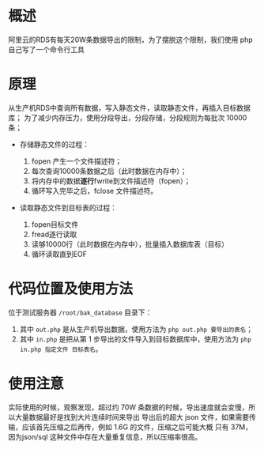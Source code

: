 # 概述
阿里云的RDS有每天20W条数据导出的限制，为了摆脱这个限制，我们使用 php 自己写了一个命令行工具

# 原理

从生产机RDS中查询所有数据，写入静态文件，读取静态文件，再插入目标数据库；
为了减少内存压力，使用分段导出，分段存储，分段规则为每批次 10000 条；

- 存储静态文件的过程：

	1. fopen 产生一个文件描述符；
	2. 每次查询10000条数据之后（此时数据在内存中）；
	3. 将内存中的数据**逐行**fwrite到文件描述符（fopen）；
	4. 循环写入完毕之后，fclose 文件描述符。
	
- 读取静态文件到目标表的过程：

	1. fopen目标文件
	2. fread逐行读取
	3. 读够10000行（此时数据在内存中），批量插入数据库表（目标）
	4. 循环读取直到EOF


# 代码位置及使用方法

位于测试服务器 `/root/bak_database` 目录下：
1. 其中 `out.php` 是从生产机导出数据，使用方法为 `php out.php 要导出的表名`；
2. 其中 `in.php` 是把从第 1 步导出的文件导入到目标数据库中，使用方法为 `php in.php 指定文件 目标表名`。

# 使用注意

实际使用的时候，观察发现，超过约 70W 条数据的时候，导出速度就会变慢，所以大量数据最好是找到大片连续时间来导出
导出后的超大 json 文件，如果需要传输，应该首先压缩之后再传，例如 1.6G 的文件，压缩之后可能大概 只有 37M，因为json/sql 这种文件中存在大量重复信息，所以压缩率很高。
